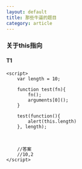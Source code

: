 ```yaml
---
layout: default
title: 那些牛逼的题目
category: article
---
```


### 关于this指向

#### T1

    <script>
        var length = 10;

        function test(fn){
            fn();  
            arguments[0]();
        }

        test(function(){
            alert(this.length)
        }, length);



        //答案
        //10,2
    </script>
